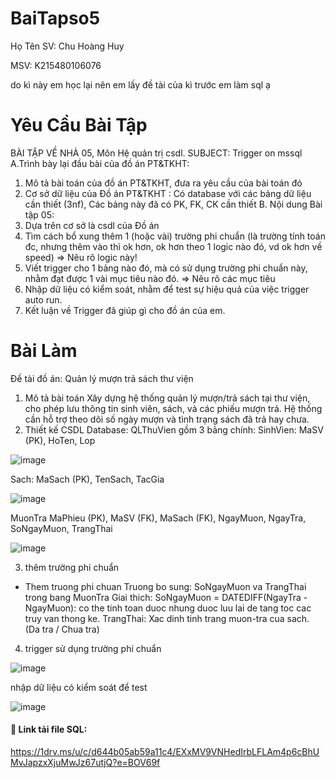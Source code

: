 # BaiTapso5
Họ Tên SV: Chu Hoàng Huy

MSV: K215480106076

do kì này em học lại nên em lấy đề tài của kì trước em làm sql ạ

 # Yêu Cầu Bài Tập 
BÀI TẬP VỀ NHÀ 05, Môn Hệ quản trị csdl.
SUBJECT: Trigger on mssql
A.Trình bày lại đầu bài của đồ án PT&TKHT:
1. Mô tả bài toán của đồ án PT&TKHT, 
   đưa ra yêu cầu của bài toán đó
2. Cơ sở dữ liệu của Đồ án PT&TKHT :
   Có database với các bảng dữ liệu cần thiết (3nf),
   Các bảng này đã có PK, FK, CK cần thiết 
B. Nội dung Bài tập 05:
1. Dựa trên cơ sở là csdl của Đồ án
2. Tìm cách bổ xung thêm 1 (hoặc vài) trường phi chuẩn
   (là trường tính toán đc, nhưng thêm vào thì ok hơn,
    ok hơn theo 1 logic nào đó, vd ok hơn về speed)
   => Nêu rõ logic này!
3. Viết trigger cho 1 bảng nào đó, 
   mà có sử dụng trường phi chuẩn này,
   nhằm đạt được 1 vài mục tiêu nào đó.
   => Nêu rõ các mục tiêu 
4. Nhập dữ liệu có kiểm soát, 
   nhằm để test sự hiệu quả của việc trigger auto run.
5. Kết luận về Trigger đã giúp gì cho đồ án của em.

 
 # Bài Làm 
 Đề tài đồ án: Quản lý mượn trả sách thư viện
1. Mô tả bài toán
Xây dựng hệ thống quản lý mượn/trả sách tại thư viện, cho phép lưu thông tin sinh viên, sách, và các phiếu mượn trả. Hệ thống cần hỗ trợ theo dõi số ngày mượn và tình trạng sách đã trả hay chưa.
2. Thiết kế CSDL
Database: QLThuVien gồm 3 bảng chính:
SinhVien: MaSV (PK), HoTen, Lop

![image](https://github.com/user-attachments/assets/2aad26f1-982e-442e-8660-5f1f108019e0)

Sach: MaSach (PK), TenSach, TacGia

![image](https://github.com/user-attachments/assets/e28297fd-0753-476d-9291-4f80ea5185e2)

MuonTra MaPhieu (PK), MaSV (FK), MaSach (FK), NgayMuon, NgayTra, SoNgayMuon, TrangThai

![image](https://github.com/user-attachments/assets/dac41ca1-d2f3-4056-aaa6-4db984196a1b)

3. thêm trường phi chuẩn
  - Them truong phi chuan
Truong bo sung: SoNgayMuon va TrangThai trong bang MuonTra
Giai thich:
SoNgayMuon = DATEDIFF(NgayTra - NgayMuon): co the tinh toan duoc nhung duoc luu lai de tang toc cac truy van thong ke.
TrangThai: Xac dinh tinh trang muon-tra cua sach. (Da tra / Chua tra)

4. trigger sử dụng trường phi chuẩn

![image](https://github.com/user-attachments/assets/e03436e9-d11f-4ecf-800a-9794613dc80e)

nhập dữ liệu có kiểm soát để test 

![image](https://github.com/user-attachments/assets/206e11c2-6d2c-4cf9-b502-6a0d8f8d19b3)


#### 🔗 Link tải file SQL:
https://1drv.ms/u/c/d644b05ab59a11c4/EXxMV9VNHedIrbLFLAm4p6cBhUMvJapzxXjuMwJz67utjQ?e=BOV69f






